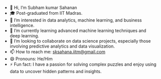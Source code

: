 

- 👋 Hi, I’m Subham kumar Sahanan
- 🎓 Post-graduated from IIT Madras.
- 👀 I’m interested in data analytics, machine learning, and business intelligence.
- 🌱 I’m currently learning advanced machine learning techniques and deep learning.
- 💞️ I’m looking to collaborate on data science projects, especially those involving predictive analytics and data visualization.
- 📫 How to reach me: sksahana.iitm@gmail.com
- 😄 Pronouns: He/Him
- ⚡ Fun fact: I have a passion for solving complex puzzles and enjoy using data to uncover hidden patterns and insights.

<!---
Sksahanan/Sksahanan is a ✨ special ✨ repository because its `README.md` (this file) appears on your GitHub profile.
You can click the Preview link to take a look at your changes.
--->
